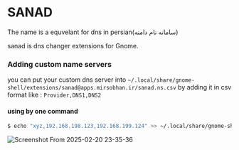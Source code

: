 # SANAD
The name is a equvelant for dns in persian(سامانه نام دامنه) 

sanad is dns changer extensions for Gnome.

### Adding custom name servers
you can put your custom dns server into `~/.local/share/gnome-shell/extensions/sanad@apps.mirsobhan.ir/sanad.ns.csv` by adding it in csv format like : `Provider,DNS1,DNS2`
#### using by one command
```bash
$ echo "xyz,192.168.198.123,192.168.199.124" >> ~/.local/share/gnome-shell/extensions/sanad@apps.mirsobhan.ir/sanad.ns.csv
```

![Screenshot From 2025-02-20 23-35-36](https://github.com/user-attachments/assets/b9e1cd75-1406-4d35-9bd8-1ff9892ec39c)

